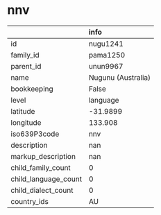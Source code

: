 # nnv
|                      | info               |
|:---------------------|:-------------------|
| id                   | nugu1241           |
| family_id            | pama1250           |
| parent_id            | unun9967           |
| name                 | Nugunu (Australia) |
| bookkeeping          | False              |
| level                | language           |
| latitude             | -31.9899           |
| longitude            | 133.908            |
| iso639P3code         | nnv                |
| description          | nan                |
| markup_description   | nan                |
| child_family_count   | 0                  |
| child_language_count | 0                  |
| child_dialect_count  | 0                  |
| country_ids          | AU                 |